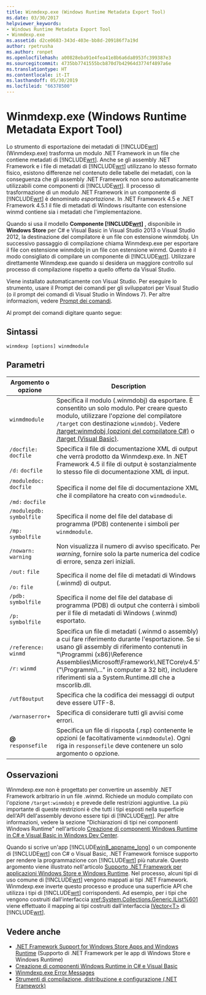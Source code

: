 ```yaml
---
title: Winmdexp.exe (Windows Runtime Metadata Export Tool)
ms.date: 03/30/2017
helpviewer_keywords:
- Windows Runtime Metadata Export Tool
- Winmdexp.exe
ms.assetid: d2ce0683-343d-403e-bb8d-209186f7a19d
author: rpetrusha
ms.author: ronpet
ms.openlocfilehash: a00828eba91e4fea41e8b6a6da8953fc399387e3
ms.sourcegitcommit: 4735bb7741555bcb870d7b42964d3774f4897a6e
ms.translationtype: HT
ms.contentlocale: it-IT
ms.lasthandoff: 05/30/2019
ms.locfileid: "66378500"
---
```

# <a name="winmdexpexe-windows-runtime-metadata-export-tool"></a>Winmdexp.exe (Windows Runtime Metadata Export Tool)
Lo strumento di esportazione dei metadati di [!INCLUDE[wrt](../../../includes/wrt-md.md)] (Winmdexp.exe) trasforma un modulo .NET Framework in un file che contiene metadati di [!INCLUDE[wrt](../../../includes/wrt-md.md)]. Anche se gli assembly .NET Framework e i file di metadati di [!INCLUDE[wrt](../../../includes/wrt-md.md)] utilizzano lo stesso formato fisico, esistono differenze nel contenuto delle tabelle dei metadati, con la conseguenza che gli assembly .NET Framework non sono automaticamente utilizzabili come componenti di [!INCLUDE[wrt](../../../includes/wrt-md.md)]. Il processo di trasformazione di un modulo .NET Framework in un componente di [!INCLUDE[wrt](../../../includes/wrt-md.md)] è denominato *esportazione*. In .NET Framework 4.5 e .NET Framework 4.5.1 il file di metadati di Windows risultante con estensione winmd contiene sia i metadati che l'implementazione.  
  
 Quando si usa il modello **Componente [!INCLUDE[wrt](../../../includes/wrt-md.md)]** , disponibile in **Windows Store** per C# e Visual Basic in Visual Studio 2013 o Visual Studio 2012, la destinazione del compilatore è un file con estensione winmdobj. Un successivo passaggio di compilazione chiama Winmdexp.exe per esportare il file con estensione winmdobj in un file con estensione winmd. Questo è il modo consigliato di compilare un componente di [!INCLUDE[wrt](../../../includes/wrt-md.md)]. Utilizzare direttamente Winmdexp.exe quando si desidera un maggiore controllo sul processo di compilazione rispetto a quello offerto da Visual Studio.  
  
 Viene installato automaticamente con Visual Studio. Per eseguire lo strumento, usare il Prompt dei comandi per gli sviluppatori per Visual Studio (o il prompt dei comandi di Visual Studio in Windows 7). Per altre informazioni, vedere [Prompt dei comandi](../../../docs/framework/tools/developer-command-prompt-for-vs.md).  
  
 Al prompt dei comandi digitare quanto segue:  
  
## <a name="syntax"></a>Sintassi  
  
```  
winmdexp [options] winmdmodule  
```  
  
## <a name="parameters"></a>Parametri  
  
|Argomento o opzione|Description|  
|------------------------|-----------------|  
|`winmdmodule`|Specifica il modulo (.winmdobj) da esportare. È consentito un solo modulo. Per creare questo modulo, utilizzare l'opzione del compilatore `/target` con destinazione `winmdobj`. Vedere [/target:winmdobj (opzioni del compilatore C#)](~/docs/csharp/language-reference/compiler-options/target-winmdobj-compiler-option.md) o [/target (Visual Basic)](~/docs/visual-basic/reference/command-line-compiler/target.md).|  
|`/docfile:` `docfile`<br /><br /> `/d:` `docfile`|Specifica il file di documentazione XML di output che verrà prodotto da Winmdexp.exe. In .NET Framework 4.5 il file di output è sostanzialmente lo stesso file di documentazione XML di input.|  
|`/moduledoc:` `docfile`<br /><br /> `/md:` `docfile`|Specifica il nome del file di documentazione XML che il compilatore ha creato con `winmdmodule`.|  
|`/modulepdb:` `symbolfile`<br /><br /> `/mp:` `symbolfile`|Specifica il nome del file del database di programma (PDB) contenente i simboli per `winmdmodule`.|  
|`/nowarn:` `warning`|Non visualizza il numero di avviso specificato. Per *warning*, fornire solo la parte numerica del codice di errore, senza zeri iniziali.|  
|`/out:` `file`<br /><br /> `/o:` `file`|Specifica il nome del file di metadati di Windows (.winmd) di output.|  
|`/pdb:` `symbolfile`<br /><br /> `/p:` `symbolfile`|Specifica il nome del file del database di programma (PDB) di output che conterrà i simboli per il file di metadati di Windows (.winmd) esportato.|  
|`/reference:` `winmd`<br /><br /> `/r:` `winmd`|Specifica un file di metadati (.winmd o assembly) a cui fare riferimento durante l'esportazione. Se si usano gli assembly di riferimento contenuti in "\Programmi (x86)\Reference Assemblies\Microsoft\Framework\\.NETCore\v4.5" ("\Programmi\\..." in computer a 32 bit), includere i riferimenti sia a System.Runtime.dll che a mscorlib.dll.|  
|`/utf8output`|Specifica che la codifica dei messaggi di output deve essere UTF-8.|  
|`/warnaserror+`|Specifica di considerare tutti gli avvisi come errori.|  
|**@** `responsefile`|Specifica un file di risposta (.rsp) contenente le opzioni (e facoltativamente `winmdmodule`). Ogni riga in `responsefile` deve contenere un solo argomento o opzione.|  
  
## <a name="remarks"></a>Osservazioni  
 Winmdexp.exe non è progettato per convertire un assembly .NET Framework arbitrario in un file .winmd. Richiede un modulo compilato con l'opzione `/target:winmdobj` e prevede delle restrizioni aggiuntive. La più importante di queste restrizioni è che tutti i tipi esposti nella superficie dell'API dell'assembly devono essere tipi di [!INCLUDE[wrt](../../../includes/wrt-md.md)]. Per altre informazioni, vedere la sezione "Dichiarazioni di tipi nei componenti Windows Runtime" nell'articolo [Creazione di componenti Windows Runtime in C# e Visual Basic in Windows Dev Center](https://go.microsoft.com/fwlink/p/?LinkID=238313).  
  
 Quando si scrive un'app [!INCLUDE[win8_appname_long](../../../includes/win8-appname-long-md.md)] o un componente di [!INCLUDE[wrt](../../../includes/wrt-md.md)] con C# o Visual Basic, .NET Framework fornisce supporto per rendere la programmazione con [!INCLUDE[wrt](../../../includes/wrt-md.md)] più naturale. Questo argomento viene illustrato nell'articolo [Supporto .NET Framework per applicazioni Windows Store e Windows Runtime](../../../docs/standard/cross-platform/support-for-windows-store-apps-and-windows-runtime.md). Nel processo, alcuni tipi di uso comune di [!INCLUDE[wrt](../../../includes/wrt-md.md)] vengono mappati ai tipi .NET Framework. Winmdexp.exe inverte questo processo e produce una superficie API che utilizza i tipi di [!INCLUDE[wrt](../../../includes/wrt-md.md)] corrispondenti. Ad esempio, per i tipi che vengono costruiti dall'interfaccia <xref:System.Collections.Generic.IList%601> viene effettuato il mapping ai tipi costruiti dall'interfaccia [IVector\<T>](https://go.microsoft.com/fwlink/p/?LinkId=251132) di [!INCLUDE[wrt](../../../includes/wrt-md.md)].  
  
## <a name="see-also"></a>Vedere anche

- [.NET Framework Support for Windows Store Apps and Windows Runtime](../../../docs/standard/cross-platform/support-for-windows-store-apps-and-windows-runtime.md) (Supporto di .NET Framework per le app di Windows Store e Windows Runtime)
- [Creazione di componenti Windows Runtime in C# e Visual Basic](https://go.microsoft.com/fwlink/p/?LinkID=238313)
- [Winmdexp.exe Error Messages](../../../docs/framework/tools/winmdexp-exe-error-messages.md)
- [Strumenti di compilazione, distribuzione e configurazione (.NET Framework)](https://docs.microsoft.com/previous-versions/dotnet/netframework-4.0/dd233108(v=vs.100))
